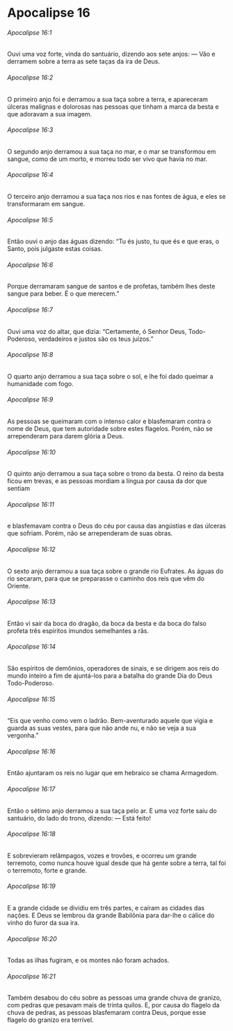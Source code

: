 # Apocalipse 16

###### Apocalipse 16:1

Ouvi uma voz forte, vinda do santuário, dizendo aos sete anjos: — Vão e derramem sobre a terra as sete taças da ira de Deus.

###### Apocalipse 16:2

O primeiro anjo foi e derramou a sua taça sobre a terra, e apareceram úlceras malignas e dolorosas nas pessoas que tinham a marca da besta e que adoravam a sua imagem.

###### Apocalipse 16:3

O segundo anjo derramou a sua taça no mar, e o mar se transformou em sangue, como de um morto, e morreu todo ser vivo que havia no mar.

###### Apocalipse 16:4

O terceiro anjo derramou a sua taça nos rios e nas fontes de água, e eles se transformaram em sangue.

###### Apocalipse 16:5

Então ouvi o anjo das águas dizendo: “Tu és justo, tu que és e que eras, o Santo, pois julgaste estas coisas.

###### Apocalipse 16:6

Porque derramaram sangue de santos e de profetas, também lhes deste sangue para beber. É o que merecem.”

###### Apocalipse 16:7

Ouvi uma voz do altar, que dizia: “Certamente, ó Senhor Deus, Todo-Poderoso, verdadeiros e justos são os teus juízos.”

###### Apocalipse 16:8

O quarto anjo derramou a sua taça sobre o sol, e lhe foi dado queimar a humanidade com fogo.

###### Apocalipse 16:9

As pessoas se queimaram com o intenso calor e blasfemaram contra o nome de Deus, que tem autoridade sobre estes flagelos. Porém, não se arrependeram para darem glória a Deus.

###### Apocalipse 16:10

O quinto anjo derramou a sua taça sobre o trono da besta. O reino da besta ficou em trevas, e as pessoas mordiam a língua por causa da dor que sentiam

###### Apocalipse 16:11

e blasfemavam contra o Deus do céu por causa das angústias e das úlceras que sofriam. Porém, não se arrependeram de suas obras.

###### Apocalipse 16:12

O sexto anjo derramou a sua taça sobre o grande rio Eufrates. As águas do rio secaram, para que se preparasse o caminho dos reis que vêm do Oriente.

###### Apocalipse 16:13

Então vi sair da boca do dragão, da boca da besta e da boca do falso profeta três espíritos imundos semelhantes a rãs.

###### Apocalipse 16:14

São espíritos de demônios, operadores de sinais, e se dirigem aos reis do mundo inteiro a fim de ajuntá-los para a batalha do grande Dia do Deus Todo-Poderoso.

###### Apocalipse 16:15

“Eis que venho como vem o ladrão. Bem-aventurado aquele que vigia e guarda as suas vestes, para que não ande nu, e não se veja a sua vergonha.”

###### Apocalipse 16:16

Então ajuntaram os reis no lugar que em hebraico se chama Armagedom.

###### Apocalipse 16:17

Então o sétimo anjo derramou a sua taça pelo ar. E uma voz forte saiu do santuário, do lado do trono, dizendo: — Está feito!

###### Apocalipse 16:18

E sobrevieram relâmpagos, vozes e trovões, e ocorreu um grande terremoto, como nunca houve igual desde que há gente sobre a terra, tal foi o terremoto, forte e grande.

###### Apocalipse 16:19

E a grande cidade se dividiu em três partes, e caíram as cidades das nações. E Deus se lembrou da grande Babilônia para dar-lhe o cálice do vinho do furor da sua ira.

###### Apocalipse 16:20

Todas as ilhas fugiram, e os montes não foram achados.

###### Apocalipse 16:21

Também desabou do céu sobre as pessoas uma grande chuva de granizo, com pedras que pesavam mais de trinta quilos. E, por causa do flagelo da chuva de pedras, as pessoas blasfemaram contra Deus, porque esse flagelo do granizo era terrível.

